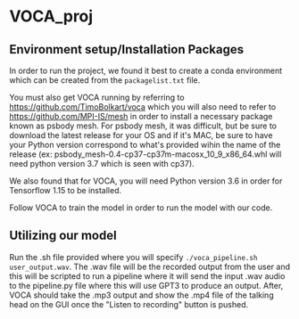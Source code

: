 # VOCA_proj

## Environment setup/Installation Packages
In order to run the project, we found it best to create a conda environment which can be created from the `packagelist.txt` file. 

You must also get VOCA running by referring to https://github.com/TimoBolkart/voca which you will also need to refer to https://github.com/MPI-IS/mesh in order to install a necessary package known as psbody mesh. For psbody mesh, it was difficult, but be sure to download the latest release for your OS and if it's MAC, be sure to have your Python version correspond to what's provided wihin the name of the release (ex: psbody_mesh-0.4-cp37-cp37m-macosx_10_9_x86_64.whl will need python version 3.7 which is seen with cp37).

We also found that for VOCA, you will need Python version 3.6 in order for Tensorflow 1.15 to be installed.

Follow VOCA to train the model in order to run the model with our code.

## Utilizing our model

Run the .sh file provided where you will specify `./voca_pipeline.sh user_output.wav`. The .wav file will be the recorded output from the user and this will be scripted to run a pipeline where it will send the input .wav audio to the pipeline.py file where this will use GPT3 to produce an output. After, VOCA should take the .mp3 output and show the .mp4 file of the talking head on the GUI once the "Listen to recording" button is pushed.
